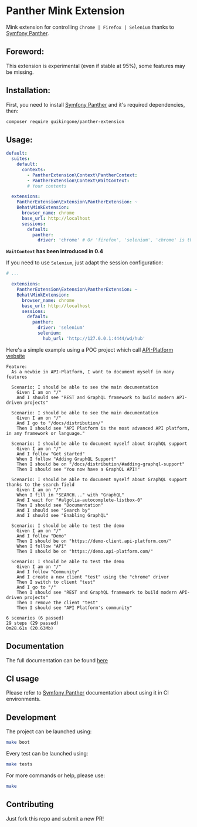 Panther Mink Extension
======================

Mink extension for controlling `Chrome | Firefox | Selenium` thanks to [Symfony Panther](https://github.com/symfony/panther).

## Foreword:

This extension is experimental (even if stable at 95%), some features may be missing.

## Installation:

First, you need to install [Symfony Panther](https://github.com/symfony/panther) and it's required dependencies, then:

```bash
composer require guikingone/panther-extension
```

## Usage:

```yaml
default:
  suites:
    default:
      contexts:
        - PantherExtension\Context\PantherContext:
        - PantherExtension\Context\WaitContext:
        # Your contexts

  extensions:
    PantherExtension\Extension\PantherExtension: ~
    Behat\MinkExtension:
      browser_name: chrome
      base_url: http://localhost
      sessions:
        default:
          panther:
            driver: 'chrome' # Or 'firefox', 'selenium', 'chrome' is the default value
```

**`WaitContext` has been introduced in 0.4**

If you need to use `Selenium`, just adapt the session configuration:

```yaml
# ...

  extensions:
    PantherExtension\Extension\PantherExtension: ~
    Behat\MinkExtension:
      browser_name: chrome
      base_url: http://localhost
      sessions:
        default:
          panther:
            driver: 'selenium'
            selenium:
              hub_url: 'http://127.0.0.1:4444/wd/hub'
```

Here's a simple example using a POC project which call [API-Platform website](https://api-platform.com/)

```gherkin
Feature:
  As a newbie in API-Platform, I want to document myself in many features

  Scenario: I should be able to see the main documentation                           
    Given I am on "/"                                                                
    And I should see "REST and GraphQL framework to build modern API-driven projects"

  Scenario: I should be able to see the main documentation                                           
    Given I am on "/"                                                                                
    And I go to "/docs/distribution/"                                                                
    Then I should see "API Platform is the most advanced API platform, in any framework or language."

  Scenario: I should be able to document myself about GraphQL support
    Given I am on "/"                                                
    And I follow "Get started"                                       
    When I follow "Adding GraphQL Support"                           
    Then I should be on "/docs/distribution/#adding-graphql-support" 
    Then I should see "You now have a GraphQL API!"                  

  Scenario: I should be able to document myself about GraphQL support thanks to the search field
    Given I am on "/"                                                                           
    When I fill in "SEARCH..." with "GraphQL"                                                   
    And I wait for "#algolia-autocomplete-listbox-0"                                            
    Then I should see "Documentation"                                                           
    And I should see "Search by"                                                                
    And I should see "Enabling GraphQL"                                                         

  Scenario: I should be able to test the demo                  
    Given I am on "/"                                          
    And I follow "Demo"                                        
    Then I should be on "https://demo-client.api-platform.com/"
    When I follow "API"                                        
    Then I should be on "https://demo.api-platform.com/"       

  Scenario: I should be able to test the demo                                         
    Given I am on "/"                                                                 
    And I follow "Community"                                                          
    And I create a new client "test" using the "chrome" driver                        
    Then I switch to client "test"                                                    
    And I go to "/"                                                                   
    Then I should see "REST and GraphQL framework to build modern API-driven projects"
    Then I remove the client "test"                                                   
    Then I should see "API Platform's community"                                      

6 scenarios (6 passed)
29 steps (29 passed)
0m28.61s (20.63Mb)
```

## Documentation

The full documentation can be found [here](/doc)

## CI usage

Please refer to [Symfony Panther](https://github.com/symfony/panther) documentation about using it in CI environments. 

## Development

The project can be launched using: 

```bash
make boot
```

Every test can be launched using:

```bash
make tests
```

For more commands or help, please use: 

```bash
make
```

## Contributing

Just fork this repo and submit a new PR!
